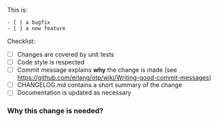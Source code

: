 This is:

```
- [ ] a bugfix
- [ ] a new feature
```

Checklist:

- [ ] Changes are covered by unit tests
- [ ] Code style is respected
- [ ] Commit message explains **why** the change is made (see https://github.com/erlang/otp/wiki/Writing-good-commit-messages)
- [ ] CHANGELOG.md contains a short summary of the change
- [ ] Documentation is updated as necessary

### Why this change is needed?
